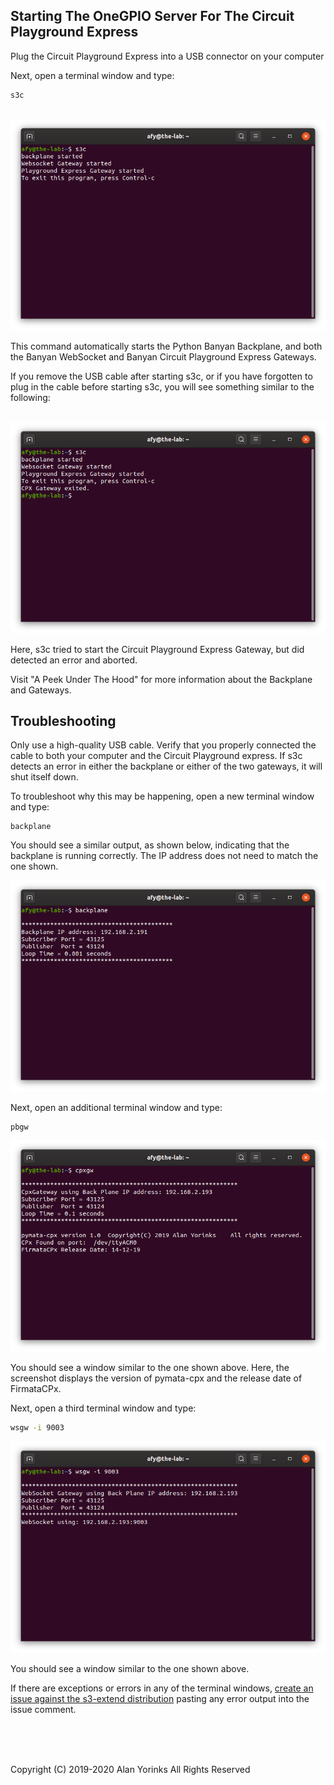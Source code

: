 ## Starting The OneGPIO Server For The Circuit Playground Express

Plug the Circuit Playground Express into a USB connector on your computer

Next, open a terminal window and type:

```
s3c
```
<br>
<img src="../images/s3c-1.png" >

This command automatically starts the Python Banyan Backplane, and both
the Banyan WebSocket and Banyan Circuit Playground Express Gateways.

If you remove the USB cable after starting s3c, or if you have forgotten
to plug in the cable before starting s3c, you will see something similar to
the following:

<br>
<img src="../images/s3c-2.png" >

Here, s3c tried to start the Circuit Playground Express Gateway, but did detected an error
and aborted.

Visit "A Peek Under The Hood" for more information about the Backplane and Gateways.


## Troubleshooting

Only use a high-quality USB cable. Verify that you properly
connected the cable to both your computer and the Circuit Playground express.
If s3c detects an error in either the backplane or either of the two gateways, it will shut itself down.

To troubleshoot why this may be happening, open a new terminal window and type:

```
backplane
```

You should see a similar output, as shown below, indicating that the
backplane is running correctly. The IP address does not need to match
the one shown.

<img src="../images/backplane.png" >

Next, open an additional terminal window and type:

```
pbgw
```

<img src="../images/cpxgw_success.png" >

You should see a window similar to the one shown above. Here, the screenshot displays
the version of pymata-cpx and the release date of FirmataCPx.

Next, open a third terminal window and type:

```bash
wsgw -i 9003
```

<img src="../images/s3c-3.png" >

You should see a window similar to the one shown above.

If there are exceptions or errors in any of the terminal windows,
[create an issue against the s3-extend distribution](https://github.com/MrYsLab/s3-extend/issues)
pasting any error output into the issue comment.



<br> <br> <br>


Copyright (C) 2019-2020 Alan Yorinks All Rights Reserved
